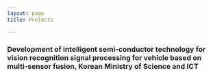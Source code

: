 ```yaml
---
layout: page
title: Projects

---
```


### Development of intelligent semi-conductor technology for vision recognition signal processing for vehicle based on multi-sensor fusion, Korean Ministry of Science and ICT
